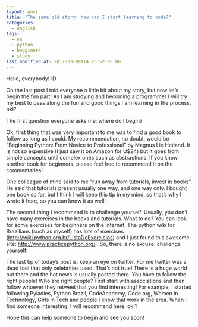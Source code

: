 ```yaml
---
layout: post
title: "The same old story: how can I start learning to code?"
categories:
  - english
tags:
  - en
  - python
  - begginers
  - study
last_modified_at: 2017-03-09T14:25:52-05:00
---
```


Hello, everybody! :D

On the last post I told everyone a little bit about my story, but now let’s begin the fun part! As I am studying and becoming a programmer I will try my best to pass along the fun and good things I am learning in the process, ok!?

The first question everyone asks me: where do I begin?

Ok, first thing that was very important to me was to find a good book to follow as long as I could. My recommendation, no doubt, would be “Beginning Python: From Novice to Professional” by Magnus Lie Hetland. It is not so expensive (I just saw it on Amazon for U$24) but it goes from simple concepts until complex ones such as abstractions. If you know another book for beginners, please feel free to recommend it on the commentaries!

One colleague of mine said to me “run away from tutorials, invest in books”. He said that tutorials present usually one way, and one way only. I bought one book so far, but I think I will keep this tip in my mind, so that’s why I wrote it here, so you can know it as well!

The second thing I recommend is to challenge yourself. Usually, you don’t have many exercises in the books and tutorials. What to do? You can look for some exercises for beginners on the internet. The python wiki for Brazilians (such as myself) has lots of exercises (http://wiki.python.org.br/ListaDeExercicios) and I just found this awesome site: http://www.practicepython.org/ . So, there is no excuse: challenge yourself!

The last tip of today’s post is: keep an eye on twitter. For me twitter was a dead tool that only celebrities used. That’s not true! There is a huge world out there and the hot news is usually posted there. You have to follow the right people! Who are right people? First start with associations and then follow whoever they retweet that you find interesting! For example, I started following Pyladies, Python Brazil, CodeAcademy, Code.org, Women in Technology, Girls in Tech and people I know that work in the area. When I find someone interesting, I will recommend here, ok!?

Hope this can help someone to begin and see you soon!
